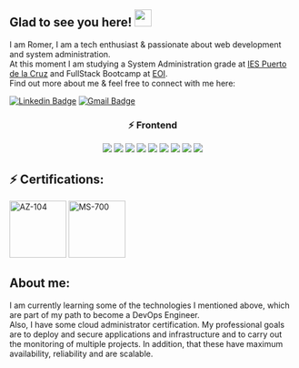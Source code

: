 ## Glad to see you here! <img src="https://raw.githubusercontent.com/aemmadi/aemmadi/master/wave.gif" width="30px">

I am Romer, I am a tech enthusiast & passionate about web development and system administration.  
At this moment I am studying a System Administration grade at [IES Puerto de la Cruz](https://iespuertodelacruz.es/) and FullStack Bootcamp at [EOI](https://www.eoi.es/es).  
Find out more about me & feel free to connect
with me here:

[![Linkedin Badge](https://img.shields.io/badge/-RomerEnr-blue?style=flat-square&logo=Linkedin&logoColor=white&link=https://www.linkedin.com/in/romer-alvarez-martinez/)](https://www.linkedin.com/in/romer-alvarez-martinez/)
[![Gmail Badge](https://img.shields.io/badge/-romer.alvarez.cloud@gmail.com-c14438?style=flat-square&logo=Gmail&logoColor=white&link=mailto:romer.alvarez.cloud@gmail.com)](mailto:romer.alvarez.cloud@gmail.com)


<h3 align="center">⚡ Frontend</h3>

<p align="center">
    <img src="https://img.shields.io/badge/-html5-E34F26?logo=html5&logoColor=white&style=for-the-badge">
    <img src="https://img.shields.io/badge/-css-1572B6?logo=css3&logoColor=white&style=for-the-badge">
    <img src="https://img.shields.io/badge/-scss-CC6699?logo=sass&logoColor=white&style=for-the-badge">
    <img src="https://img.shields.io/badge/-tailwind%20css-06B6D4?logo=tailwindcss&logoColor=white&style=for-the-badge">
    <img src="https://img.shields.io/badge/-javascript-F7DF1E?logo=javascript&logoColor=white&style=for-the-badge">
    <img src="https://img.shields.io/badge/-typescript-3178C6?logo=typescript&logoColor=white&style=for-the-badge">
    <img src="https://img.shields.io/badge/-webcomponents-29ABE2?logo=webcomponents.org&logoColor=white&style=for-the-badge">
    <img src="https://img.shields.io/badge/-Astro-FF5D01?logo=astro&logoColor=white&style=for-the-badge">
    <img src="https://img.shields.io/badge/-Vue-4FC08D?logo=Vue.js&logoColor=white&style=for-the-badge">
</p>









## ⚡ Certifications:
<img alt="AZ-104" title="AZ-104" height="100" src="https://ci3.googleusercontent.com/proxy/ia7Wzg8_f2kxhHFV0ecC_rfIpvkFP_feMTM6FM7tbGC5mka59igqwU4t-YRHhsi1VYYQP-aVwHkb9Hl1egq4x2fhc-PmxGQcCZJlArdd-cOgjvWfDXkevCIpuHkEw3jtwqGvuMVBLVAsjYRWi7H_NaAvNCZ36VC9HOLDhipkztD6EA=s0-d-e1-ft#https://images.credly.com/images/336eebfc-0ac3-4553-9a67-b402f491f185/azure-administrator-associate-600x600.png" width="100"/> <img alt="MS-700" title="MS-700" height="100" src="https://ci4.googleusercontent.com/proxy/2Tc8oQ_OtOTvhzvT1j_y9z7BcofX5aS20JIL2zMFX1GE2lujfaeuMvfxC9blk7oUIQKOHU02OrIH24_RRBbTZOiLBRag6AH8X_ISFWGb0-29urq4CZhZkP0nczC8vXdKUUPOGDY7hcezFT5K6m2MTEMetP8YMoQ3PPENdgQOvXkH74Nv0raZJWabRk0=s0-d-e1-ft#https://images.credly.com/images/59db067c-f0e9-44a8-bcc7-53a960274bfb/CERT-Associate-Microsoft365-Teams-Administrator.png" width="100"/>

## About me:

I am currently learning some of the technologies I mentioned above, which are part of my path to become a DevOps Engineer.  
Also, I have some cloud administrator certification. My professional goals are to deploy and secure applications and infrastructure and to carry out the monitoring of multiple projects. In addition, that these have maximum availability, reliability and are scalable.
